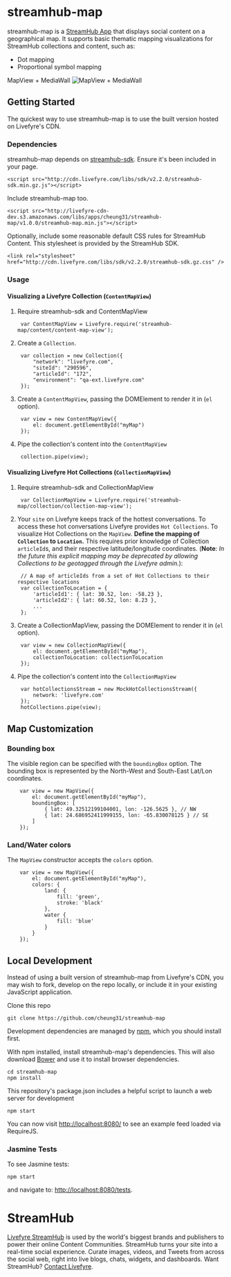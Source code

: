# streamhub-map

streamhub-map is a [StreamHub App](http://apps.livefyre.com) that displays social content on a geographical map. It supports basic thematic mapping visualizations for StreamHub collections and content, such as:

* Dot mapping
* Proportional symbol mapping

MapView + MediaWall
![MapView + MediaWall](http://i.imgur.com/dkdzBkB.png)

## Getting Started

The quickest way to use streamhub-map is to use the built version hosted on Livefyre's CDN.

### Dependencies

streamhub-map depends on [streamhub-sdk](https://github.com/livefyre/streamhub-sdk). Ensure it's been included in your page.

	<script src="http://cdn.livefyre.com/libs/sdk/v2.2.0/streamhub-sdk.min.gz.js"></script>

Include streamhub-map too.

	<script src="http://livefyre-cdn-dev.s3.amazonaws.com/libs/apps/cheung31/streamhub-map/v1.0.0/streamhub-map.min.js"></script>
	
Optionally, include some reasonable default CSS rules for StreamHub Content. This stylesheet is provided by the StreamHub SDK.

    <link rel="stylesheet" href="http://cdn.livefyre.com/libs/sdk/v2.2.0/streamhub-sdk.gz.css" />

### Usage
#### Visualizing a Livefyre Collection (```ContentMapView```)
1. Require streamhub-sdk and ContentMapView

        var ContentMapView = Livefyre.require('streamhub-map/content/content-map-view');
        
1. Create a ```Collection```.

        var collection = new Collection({
            "network": "livefyre.com",
            "siteId": "290596",
            "articleId": "172",
            "environment": "qa-ext.livefyre.com"
        });
        
1. Create a ```ContentMapView```, passing the DOMElement to render it in (```el``` option).

        var view = new ContentMapView({
        	el: document.getElementById("myMap")
    	});
    
1. Pipe the collection's content into the ```ContentMapView```

        collection.pipe(view);

#### Visualizing Livefyre Hot Collections (```CollectionMapView```)

1. Require streamhub-sdk and CollectionMapView

        var CollectionMapView = Livefyre.require('streamhub-map/collection/collection-map-view');
    
1. Your ```site``` on Livefyre keeps track of the hottest conversations. To access these hot conversations Livefyre provides ```Hot Collections```. To visualize Hot Collections on the ```MapView```. **Define the mapping of ```Collection``` to ```Location```.** This requires prior knowledge of Collection ```articleId```s, and their respective latitude/longitude coordinates. (**Note**: *In the future this explicit mapping may be deprecated by allowing Collections to be geotagged through the Livefyre admin.*):
    
        // A map of articleIds from a set of Hot Collections to their respective locations
        var collectionToLocation = {
        	'articleId1': { lat: 30.52, lon: -58.23 },
        	'articleId2': { lat: 60.52, lon: 8.23 },
        	...
        };
        
1. Create a CollectionMapView, passing the DOMElement to render it in (```el``` option).

        var view = new CollectionMapView({
        	el: document.getElementById("myMap"),
        	collectionToLocation: collectionToLocation
    	});
    
1. Pipe the collection's content into the ```CollectionMapView```

        var hotCollectionsStream = new MockHotCollectionsStream({
            network: 'livefyre.com'
        });
        hotCollections.pipe(view);
        
## Map Customization
### Bounding box
The visible region can be specified with  the ```boundingBox``` option. The bounding box is represented by the North-West and South-East Lat/Lon coordinates.

        var view = new MapView({
            el: document.getElementById("myMap"),
            boundingBox: [
                { lat: 49.32512199104001, lon: -126.5625 }, // NW
                { lat: 24.686952411999155, lon: -65.830078125 } // SE
            ]
        });

### Land/Water colors

The ```MapView``` constructor accepts the ```colors``` option.

        var view = new MapView({
            el: document.getElementById("myMap"),
            colors: {
                land: {
                    fill: 'green',
                    stroke: 'black'
                },
                water {
               	    fill: 'blue'
                }
            }
        });

## Local Development

Instead of using a built version of streamhub-map from Livefyre's CDN, you may wish to fork, develop on the repo locally, or include it in your existing JavaScript application.

Clone this repo

    git clone https://github.com/cheung31/streamhub-map

Development dependencies are managed by [npm](https://github.com/isaacs/npm), which you should install first.

With npm installed, install streamhub-map's dependencies. This will also download [Bower](https://github.com/bower/bower) and use it to install browser dependencies.

    cd streamhub-map
    npm install

This repository's package.json includes a helpful script to launch a web server for development

    npm start

You can now visit [http://localhost:8080/](http://localhost:8080/) to see an example feed loaded via RequireJS.

### Jasmine Tests
To see Jasmine tests:

    npm start
    
and navigate to: [http://localhost:8080/tests](http://localhost:8080/tests).

# StreamHub

[Livefyre StreamHub](http://www.livefyre.com/streamhub/) is used by the world's biggest brands and publishers to power their online Content Communities. StreamHub turns your site into a real-time social experience. Curate images, videos, and Tweets from across the social web, right into live blogs, chats, widgets, and dashboards. Want StreamHub? [Contact Livefyre](http://www.livefyre.com/contact/).

